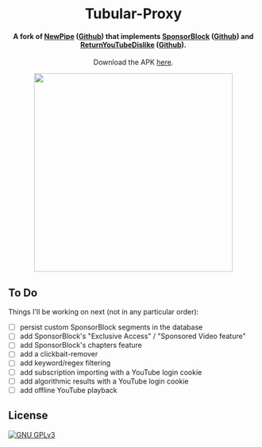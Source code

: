 <h1 align="center"><b>Tubular-Proxy</b></h2>
<h4 align="center">A fork of <a href="https://newpipe.net/">NewPipe</a> (<a href="https://github.com/TeamNewPipe/NewPipe/">Github</a>) that implements <a href="https://sponsor.ajay.app/">SponsorBlock</a> (<a href="https://github.com/ajayyy/SponsorBlock/">Github</a>) and <a href="https://www.returnyoutubedislike.com/">ReturnYouTubeDislike</a> (<a href="https://github.com/Anarios/return-youtube-dislike/">Github</a>).</h4>
<p align="center">Download the APK <a href="https://github.com/ergolyam/Tubular-Proxy/releases/latest">here</a>.</p>
<p align="center"><img src="doc/gif/preview_01.gif" width="400"></p>

## To Do
Things I'll be working on next (not in any particular order):
- [ ] persist custom SponsorBlock segments in the database
- [ ] add SponsorBlock's "Exclusive Access" / "Sponsored Video feature"
- [ ] add SponsorBlock's chapters feature
- [ ] add a clickbait-remover
- [ ] add keyword/regex filtering
- [ ] add subscription importing with a YouTube login cookie
- [ ] add algorithmic results with a YouTube login cookie
- [ ] add offline YouTube playback

## License
[![GNU GPLv3](https://www.gnu.org/graphics/gplv3-127x51.png)](https://www.gnu.org/licenses/gpl-3.0.en.html)
